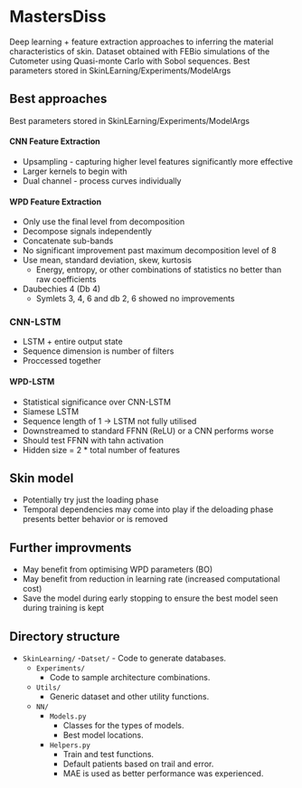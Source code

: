 # MastersDiss
Deep learning + feature extraction approaches to inferring the material characteristics of skin.
Dataset obtained with FEBio simulations of the Cutometer using Quasi-monte Carlo with Sobol sequences.
Best parameters stored in SkinLEarning/Experiments/ModelArgs

## Best approaches
Best parameters stored in SkinLEarning/Experiments/ModelArgs

#### CNN Feature Extraction
- Upsampling - capturing higher level features significantly more effective
- Larger kernels to begin with
- Dual channel - process curves individually

#### WPD Feature Extraction
- Only use the final level from decomposition
- Decompose signals independently
- Concatenate sub-bands
- No significant improvement past maximum decomposition level of 8
-  Use mean, standard deviation, skew, kurtosis
    - Energy, entropy, or other combinations of statistics no better than raw coefficients
- Daubechies 4 (Db 4)
    - Symlets 3, 4, 6 and db 2, 6 showed no improvements

### CNN-LSTM
- LSTM + entire output state
- Sequence dimension is number of filters
- Proccessed together

#### WPD-LSTM
- Statistical significance over CNN-LSTM
- Siamese LSTM
- Sequence length of 1 -> LSTM not fully utilised
- Downstreamed to standard FFNN (ReLU) or a CNN performs worse
- Should test FFNN with tahn activation
- Hidden size = 2 * total number of features

## Skin model
- Potentially try just the loading phase
- Temporal dependencies may come into play if the deloading phase presents better behavior or is removed

## Further improvments
- May benefit from optimising WPD parameters (BO)
- May benefit from reduction in learning rate (increased computational cost)
- Save the model during early stopping to ensure the best model seen during training is kept

## Directory structure
- `SkinLearning/`
    -`Datset/`
        - Code to generate databases.
    - `Experiments/`
        - Code to sample architecture combinations.
    - `Utils/`
        - Generic dataset and other utility functions.
    - `NN/`
        - `Models.py`
            - Classes for the types of models.
            - Best model locations.
        - `Helpers.py`
            - Train and test functions.
            - Default patients based on trail and error.
            - MAE is used as better performance was experienced.
